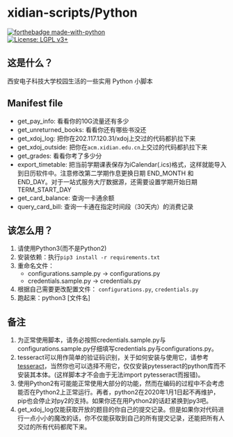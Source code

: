 # xidian-scripts/Python

[![forthebadge made-with-python](http://ForTheBadge.com/images/badges/made-with-python.svg)](https://www.python.org/)  
[![License: LGPL v3+](https://img.shields.io/badge/License-LGPL%20v3+-blue.svg)](https://www.gnu.org/licenses/lgpl-3.0)

## 这是什么？

西安电子科技大学校园生活的一些实用 Python 小脚本

## Manifest file

* get_pay_info: 看看你的10G流量还有多少
* get_unreturned_books: 看看你还有哪些书没还
* get_xdoj_log: 把你在202.117.120.31/xdoj上交过的代码都扒拉下来
* get_xdoj_outside: 把你在`acm.xidian.edu.cn`上交过的代码都扒拉下来
* get_grades: 看看你考了多少分
* export_timetable: 把当前学期课表保存为iCalendar(.ics)格式，这样就能导入到日历软件中。注意修改第二学期作息更换日期 END_MONTH 和 END_DAY。对于一站式服务大厅数据源，还需要设置学期开始日期 TERM_START_DAY
* get_card_balance: 查询一卡通余额
* query_card_bill: 查询一卡通在指定时间段（30天内）的消费记录

## 该怎么用？

1. 请使用Python3(而不是Python2)
1. 安装依赖：执行`pip3 install -r requirements.txt`  
1. 重命名文件： 
    - configurations.sample.py -> configurations.py
    - credentials.sample.py -> credentials.py
1. 根据自己需要更改配置文件： `configurations.py`, `credentials.py`
1. 跑起来：python3 [文件名]

## 备注

1. 为正常使用脚本，请务必按照credentials.sample.py与configurations.sample.py仔细填写credentials.py与configurations.py。
1. tesseract可以用作简单的验证码识别，关于如何安装与使用它，请参考[tesseract](https://github.com/tesseract-ocr/tesseract/wiki)，当然你也可以选择不用它，仅仅安装pytesseract的python库而不安装其本体。(这样脚本才不会由于无法import pytesseract而报错)。
1. 使用Python2有可能能正常使用大部分的功能，然而在编码的过程中不会考虑能否在Python2上正常运行。再者，python2在2020年1月1日起不再维护，pip也会停止对py2的支持。如果你还在用Python2的话赶紧换到py3吧。
1. get_xdoj_log仅能获取开放的题目的你自己的提交记录。但是如果你对代码进行一点小小的魔改的话，你不仅能获取到自己的所有提交记录，还能把所有人交过的所有代码都爬下来。